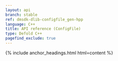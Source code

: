 ```yaml
---
layout: api
branch: stable
ref: dmsdk-dlib-configfile_gen-hpp
language: C++
title: API reference (ConfigFile)
type: Defold C++
pagefind_exclude: true
---
```

{% include anchor_headings.html html=content %}